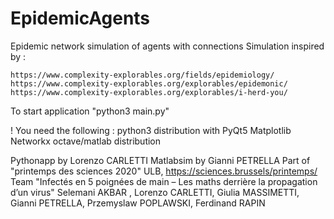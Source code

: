 # EpidemicAgents
Epidemic network simulation of agents with connections
Simulation inspired by :

    https://www.complexity-explorables.org/fields/epidemiology/
    https://www.complexity-explorables.org/explorables/epidemonic/
    https://www.complexity-explorables.org/explorables/i-herd-you/

To start application "python3 main.py"

! You need the following :
    python3 distribution with
        PyQt5
        Matplotlib
        Networkx
    octave/matlab distribution

Pythonapp by Lorenzo CARLETTI
Matlabsim by Gianni PETRELLA
Part of "printemps des sciences 2020" ULB, https://sciences.brussels/printemps/
Team "Infectés en 5 poignées de main – Les maths derrière la propagation d’un virus"
Selemani AKBAR , Lorenzo CARLETTI, Giulia MASSIMETTI, Gianni PETRELLA, Przemyslaw POPLAWSKI, Ferdinand RAPIN
